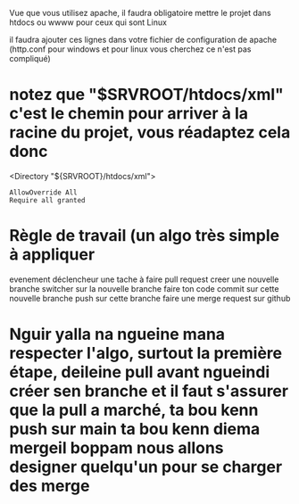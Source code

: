 Vue que vous utilisez apache, il faudra obligatoire mettre le projet dans htdocs ou wwww pour ceux qui sont Linux


il faudra ajouter ces lignes dans votre fichier de configuration de apache (http.conf pour windows et pour linux vous cherchez ce n'est pas compliqué)
# notez que "$SRVROOT/htdocs/xml" c'est le chemin pour arriver à la racine du projet, vous réadaptez cela donc  

<Directory "${SRVROOT}/htdocs/xml">

    AllowOverride All
    Require all granted
</Directory>



# Règle de travail (un algo très simple à appliquer
evenement déclencheur une tache à faire 
pull request
creer une nouvelle branche
switcher sur la nouvelle branche
faire ton code 
commit sur cette nouvelle branche
push sur cette branche
faire une merge request sur github


# Nguir yalla na ngueine mana respecter l'algo, surtout la première étape, deileine pull avant ngueindi créer sen branche et il faut s'assurer que la pull a marché, ta bou kenn push sur main ta bou kenn diema mergeil boppam nous allons designer quelqu'un pour se charger des merge


